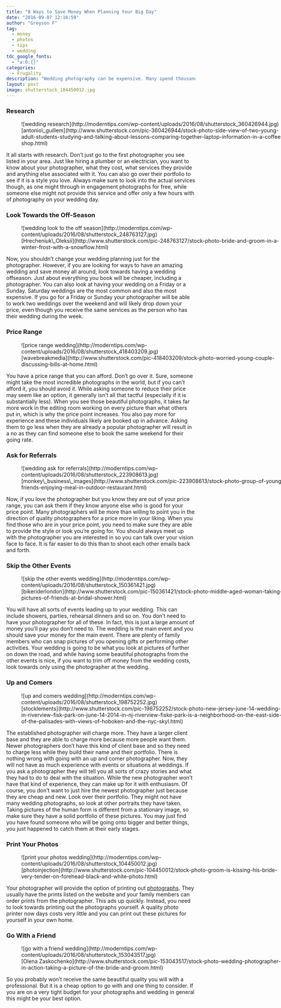 ```yaml
---
title: "8 Ways to Save Money When Planning Your Big Day"
date: "2016-09-07 12:16:59"
author: "Greyson F"
tag:
  - money
  - photos
  - tips
  - wedding
tdc_google_fonts:
  - "a:0:{}"
categories:
  - Frugality
description: "Wedding photography can be expensive. Many spend thousands of dollars on the right professional. Here are a few ways you can save and still have great pics."
layout: post
image: shutterstock_104450012.jpg
---
```


### Research

<figure aria-describedby="caption-attachment-4104" class="wp-caption alignnone" id="attachment_4104" style="width: 700px">![wedding research](http://moderntips.com/wp-content/uploads/2016/08/shutterstock_360426944.jpg)<figcaption class="wp-caption-text" id="caption-attachment-4104">[antonio\_guillem](http://www.shutterstock.com/pic-360426944/stock-photo-side-view-of-two-young-adult-students-studying-and-talking-about-lessons-comparing-together-laptop-information-in-a-coffee-shop.html)</figcaption></figure>

It all starts with research. Don’t just go to the first photographer you see listed in your area. Just like hiring a plumber or an electrician, you want to know about your photographer, what they cost, what services they provide and anything else associated with it. You can also go over their portfolio to see if it is a style you love. Always make sure to look into the actual services though, as one might through in engagement photographs for free, while someone else might not provide this service and offer only a few hours with of photography on your wedding day.

### Look Towards the Off-Season

<figure aria-describedby="caption-attachment-4106" class="wp-caption alignnone" id="attachment_4106" style="width: 700px">![wedding look to the off season](http://moderntips.com/wp-content/uploads/2016/08/shutterstock_248763127.jpg)<figcaption class="wp-caption-text" id="caption-attachment-4106">[Hrecheniuk\_Oleksii](http://www.shutterstock.com/pic-248763127/stock-photo-bride-and-groom-in-a-winter-frost-with-a-snowflow.html)</figcaption></figure>

Now, you shouldn’t change your wedding planning just for the photographer. However, if you are looking for ways to have an amazing wedding and save money all around, look towards having a wedding offseason. Just about everything you book will be cheaper, including a photographer. You can also look at having your wedding on a Friday or a Sunday. Saturday weddings are the most common and also the most expensive. If you go for a Friday or Sunday your photographer will be able to work two weddings over the weekend and will likely drop down your price, even though you receive the same services as the person who has their wedding during the week.

### Price Range

<figure aria-describedby="caption-attachment-4107" class="wp-caption alignnone" id="attachment_4107" style="width: 700px">![price range wedding](http://moderntips.com/wp-content/uploads/2016/08/shutterstock_418403209.jpg)<figcaption class="wp-caption-text" id="caption-attachment-4107">[wavebreakmedia](http://www.shutterstock.com/pic-418403209/stock-photo-worried-young-couple-discussing-bills-at-home.html)</figcaption></figure>

You have a price range that you can afford. Don’t go over it. Sure, someone might take the most incredible photographs in the world, but if you can’t afford it, you should avoid it. While asking someone to reduce their price may seem like an option, it generally isn’t all that tactful (especially if it is substantially less). When you see those beautiful photographs, it takes far more work in the editing room working on every picture than what others put in, which is why the price point increases. You also pay more for experience and these individuals likely are booked up in advance. Asking them to go less when they are already a popular photographer will result in a no as they can find someone else to book the same weekend for their going rate.

### Ask for Referrals

<figure aria-describedby="caption-attachment-4108" class="wp-caption alignnone" id="attachment_4108" style="width: 700px">![wedding ask for referrals](http://moderntips.com/wp-content/uploads/2016/08/shutterstock_223908613.jpg)<figcaption class="wp-caption-text" id="caption-attachment-4108">[monkey\_business\_images](http://www.shutterstock.com/pic-223908613/stock-photo-group-of-young-friends-enjoying-meal-in-outdoor-restaurant.html)</figcaption></figure>

Now, if you love the photographer but you know they are out of your price range, you can ask them if they know anyone else who is good for your price point. Many photographers will be more than willing to point you in the direction of quality photographers for a price more in your liking. When you find those who are in your price point, you need to make sure they are able to provide the style or look you’re going for. You should always meet up with the photographer you are interested in so you can talk over your vision face to face. It is far easier to do this than to shoot each other emails back and forth.

### Skip the Other Events

<figure aria-describedby="caption-attachment-4109" class="wp-caption alignnone" id="attachment_4109" style="width: 700px">![skip the other events wedding](http://moderntips.com/wp-content/uploads/2016/08/shutterstock_150361421.jpg)<figcaption class="wp-caption-text" id="caption-attachment-4109">[bikeriderlondon](http://www.shutterstock.com/pic-150361421/stock-photo-middle-aged-woman-taking-pictures-of-friends-at-bridal-shower.html)</figcaption></figure>

You will have all sorts of events leading up to your wedding. This can include showers, parties, rehearsal dinners and so on. You don’t need to have your photographer for all of these. In fact, this is just a large amount of money you’ll pay you don’t need to. The wedding is the main event and you should save your money for the main event. There are plenty of family members who can snap pictures of you opening gifts or performing other activities. Your wedding is going to be what you look at pictures of further on down the road, and while having some beautiful photographs from the other events is nice, if you want to trim off money from the wedding costs, look towards only using the photographer at the wedding.

### Up and Comers

<figure aria-describedby="caption-attachment-4110" class="wp-caption alignnone" id="attachment_4110" style="width: 700px">![up and comers wedding](http://moderntips.com/wp-content/uploads/2016/08/shutterstock_198752252.jpg)<figcaption class="wp-caption-text" id="caption-attachment-4110">[stocklements](http://www.shutterstock.com/pic-198752252/stock-photo-new-jersey-june-14-wedding-in-riverview-fisk-park-on-june-14-2014-in-nj-riverview-fiske-park-is-a-neighborhood-on-the-east-side-of-the-palisades-with-views-of-hoboken-and-the-nyc-skyl.html)  
</figcaption></figure>

The established photographer will charge more. They have a larger client base and they are able to charge more because more people want them. Newer photographers don’t have this kind of client base and so they need to charge less while they build their name and their portfolio. There is nothing wrong with going with an up and comer photographer. Now, they will not have as much experience with events or situations at weddings. If you ask a photographer they will tell you all sorts of crazy stories and what they had to do to deal with the situation. While the new photographer won’t have that kind of experience, they can make up for it with enthusiasm. Of course, you don’t want to just hire the newest photographer just because they are cheap and new. Look over their portfolio. They might not have many wedding photographs, so look at other portraits they have taken. Taking pictures of the human form is different from a stationary image, so make sure they have a solid portfolio of these pictures. You may just find you have found someone who will be going onto bigger and better things, you just happened to catch them at their early stages.

### Print Your Photos

<figure aria-describedby="caption-attachment-4111" class="wp-caption alignnone" id="attachment_4111" style="width: 700px">![print your photos wedding](http://moderntips.com/wp-content/uploads/2016/08/shutterstock_104450012.jpg)<figcaption class="wp-caption-text" id="caption-attachment-4111">[photoinjection](http://www.shutterstock.com/pic-104450012/stock-photo-groom-is-kissing-his-bride-very-tender-on-forehead-black-and-white-photo.html)</figcaption></figure>

Your photographer will provide the option of printing out [photographs](http://www.huffingtonpost.com/charles-tran/5-ways-to-save-money-on-a_b_3055500.html). They usually have the prints listed on the website and your family members can order prints from the photographer. This ads up quickly. Instead, you need to look towards printing out the photographs yourself. A quality photo printer now days costs very little and you can print out these pictures for yourself in your own home.

### Go With a Friend

<figure aria-describedby="caption-attachment-4112" class="wp-caption alignnone" id="attachment_4112" style="width: 700px">![go with a friend wedding](http://moderntips.com/wp-content/uploads/2016/08/shutterstock_153043517.jpg)<figcaption class="wp-caption-text" id="caption-attachment-4112">[Olena Zaskochenko](http://www.shutterstock.com/pic-153043517/stock-photo-wedding-photographer-in-action-taking-a-picture-of-the-bride-and-groom.html)</figcaption></figure>

So you probably won’t receive the same beautiful quality you will with a professional. But it is a cheap option to go with and one thing to consider. If you are on a very tight budget for your photographs and wedding in general this might be your best option.
